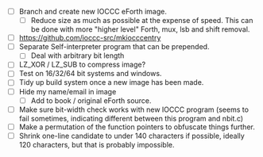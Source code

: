 - [ ] Branch and create new IOCCC eForth image.
  - [ ] Reduce size as much as possible at the expense of speed.
  This can be done with more "higher level" Forth, mux, lsb
  and shift removal.
- [ ] <https://github.com/ioccc-src/mkiocccentry>
- [ ] Separate Self-interpreter program that can be prepended.
  - [ ] Deal with arbitrary bit length 
- [ ] LZ\_XOR / LZ\_SUB to compress image?
- [ ] Test on 16/32/64 bit systems and windows.
- [ ] Tidy up build system once a new image has been made.
- [ ] Hide my name/email in image
  - [ ] Add to book / original eForth source.
- [ ] Make sure bit-width check works with new IOCCC program
  (seems to fail sometimes, indicating different between this
  program and nbit.c)
- [ ] Make a permutation of the function pointers to obfuscate
  things further.
- [ ] Shrink one-line candidate to under 140 characters if possible,
  ideally 120 characters, but that is probably impossible.
